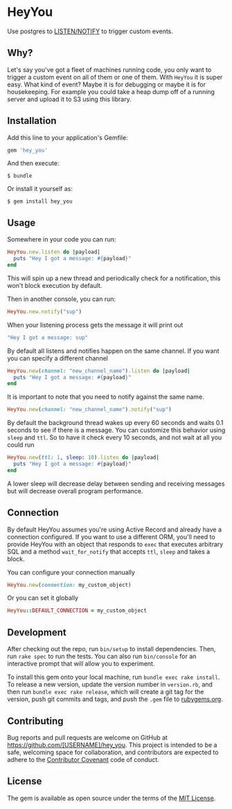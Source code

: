 # HeyYou

Use postgres to [LISTEN/NOTIFY](http://www.postgresql.org/docs/9.1/static/sql-notify.html) to trigger custom events.

## Why?

Let's say you've got a fleet of machines running code, you only want to trigger a custom event on all of them or one of them. With `HeyYou` it is super easy. What kind of event? Maybe it is for debugging or maybe it is for housekeeping. For example you could take a heap dump off of a running server and upload it to S3 using this library.

## Installation

Add this line to your application's Gemfile:

```ruby
gem 'hey_you'
```

And then execute:

    $ bundle

Or install it yourself as:

    $ gem install hey_you

## Usage

Somewhere in your code you can run:

```ruby
HeyYou.new.listen do |payload|
  puts "Hey I got a message: #{payload}"
end
```

This will spin up a new thread and periodically check for a notification, this won't block execution by default.

Then in another console, you can run:

```ruby
HeyYou.new.notify("sup")
```

When your listening process gets the message it will print out

```ruby
"Hey I got a message: sup"
```

By default all listens and notifies happen on the same channel. If you want you can specify a different channel

```ruby
HeyYou.new(channel: "new_channel_name").listen do |payload|
  puts "Hey I got a message: #{payload}"
end
```

It is important to note that you need to notify against the same name.

```ruby
HeyYou.new(channel: "new_channel_name").notify("sup")
```

By default the background thread wakes up every 60 seconds and waits 0.1 seconds to see if there is a message. You can customize this behavior using `sleep` and `ttl`. So to have it check every 10 seconds, and not wait at all you could run

```ruby
HeyYou.new(ttl: 1, sleep: 10).listen do |payload|
  puts "Hey I got a message: #{payload}"
end
```

A lower sleep will decrease delay between sending and receiving messages but will decrease overall program performance.

## Connection

By default HeyYou assumes you're using Active Record and already have a connection configured. If you want to use a different ORM, you'll need to provide HeyYou with an object that responds to `exec` that executes arbitrary SQL and a method `wait_for_notify` that accepts `ttl`, `sleep` and takes a block.

You can configure your connection manually

```ruby
HeyYou.new(connection: my_custom_object)
```

Or you can set it globally

```ruby
HeyYou::DEFAULT_CONNECTION = my_custom_object
```

## Development

After checking out the repo, run `bin/setup` to install dependencies. Then, run `rake spec` to run the tests. You can also run `bin/console` for an interactive prompt that will allow you to experiment.

To install this gem onto your local machine, run `bundle exec rake install`. To release a new version, update the version number in `version.rb`, and then run `bundle exec rake release`, which will create a git tag for the version, push git commits and tags, and push the `.gem` file to [rubygems.org](https://rubygems.org).

## Contributing

Bug reports and pull requests are welcome on GitHub at https://github.com/[USERNAME]/hey_you. This project is intended to be a safe, welcoming space for collaboration, and contributors are expected to adhere to the [Contributor Covenant](contributor-covenant.org) code of conduct.


## License

The gem is available as open source under the terms of the [MIT License](http://opensource.org/licenses/MIT).

